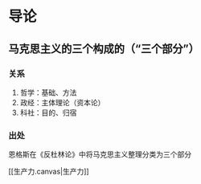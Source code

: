 # 导论

## 马克思主义的三个构成的（“三个部分”）

### 关系

1. 哲学：基础、方法
2. 政经：主体理论（资本论）
3. 科社：目的、归宿

### 出处

恩格斯在《反杜林论》中将马克思主义整理分类为三个部分

[[生产力.canvas|生产力]]